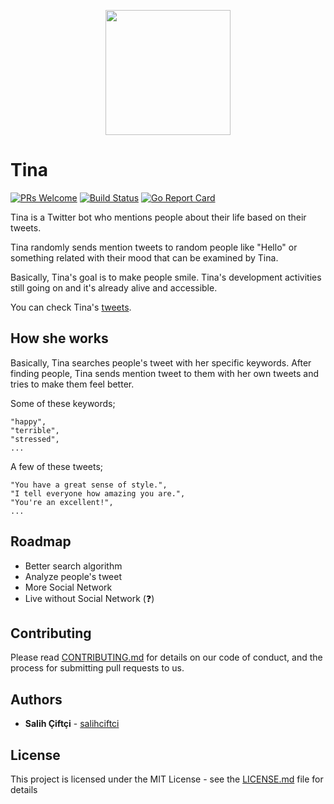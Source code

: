 <p align="center"> 
    <img src="https://pbs.twimg.com/profile_images/962741924233994246/1Od1scqZ_400x400.jpg" width="200">
</p>

# Tina
 
 [![PRs Welcome](https://img.shields.io/badge/PRs-welcome-brightgreen.svg?style=flat-square)](http://makeapullrequest.com) [![Build Status](https://travis-ci.org/salihciftci/tina.svg?branch=master)](https://travis-ci.org/salihciftci/tina) [![Go Report Card](https://goreportcard.com/badge/github.com/salihciftci/tina)](https://goreportcard.com/report/github.com/salihciftci/tina)

Tina is a Twitter bot who mentions people about their life based on their tweets.

Tina randomly sends mention tweets to random people like "Hello" or something related with their mood that can be examined by Tina.

Basically, Tina's goal is to make people smile. Tina's development activities still going on and it's already alive and accessible.

You can check Tina's [tweets](http://www.twitter.com/TheTinaAI).

## How she works

Basically, Tina searches people's tweet with her specific keywords. After finding people, Tina sends mention tweet to them with her own tweets and tries to make them feel better.

Some of these keywords;

```
"happy",
"terrible",
"stressed",
...
```

A few of these tweets;

```
"You have a great sense of style.",
"I tell everyone how amazing you are.",
"You're an excellent!",
...
```

## Roadmap

- Better search algorithm
- Analyze people's tweet
- More Social Network
- Live without Social Network (:question:)

## Contributing

Please read [CONTRIBUTING.md](https://github.com/salihciftci/tina/blob/master/CONTRIBUTING.md) for details on our code of conduct, and the process for submitting pull requests to us.

## Authors

* **Salih Çiftçi** - [salihciftci](https://github.com/salihciftci)

## License

This project is licensed under the MIT License - see the [LICENSE.md](https://github.com/salihciftci/tina/blob/master/LICENSE) file for details 
